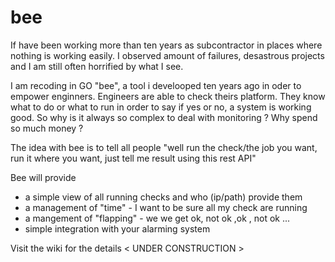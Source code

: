 # bee
If have been working more than ten years as subcontractor in places where nothing is working easily.
I observed amount of failures, desastrous projects and I am still often horrified by what I see.

I am recoding in GO "bee", a tool i develooped ten years ago in oder to empower enginners.
Engineers are able to check theirs platform. They know what to do or what to run in order to say if yes or no, a system is working good.
So why is it always so complex to deal with monitoring ? Why spend so much money ?

The idea with bee is to tell all people "well run the check/the job you want, run it where you want, just tell me result using this rest API"

Bee will provide 
* a simple view of all running checks and who (ip/path) provide them
* a management of "time" - I want to be sure all my check are running
* a mangement of "flapping" - we we get ok, not ok ,ok , not ok ...
* simple integration with your alarming system

Visit the wiki for the details
< UNDER CONSTRUCTION >
